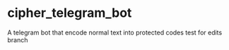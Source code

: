 # cipher_telegram_bot


A telegram bot that encode normal text into protected codes
test for edits branch
